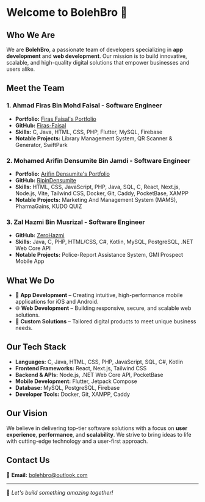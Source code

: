 # Welcome to BolehBro 🚀

## Who We Are
We are **BolehBro**, a passionate team of developers specializing in **app development** and **web development**. Our mission is to build innovative, scalable, and high-quality digital solutions that empower businesses and users alike.

## Meet the Team

### **1. Ahmad Firas Bin Mohd Faisal** - Software Engineer
- **Portfolio:** [Firas Faisal's Portfolio](https://firas-faisal.github.io/)
- **GitHub:** [Firas-Faisal](https://github.com/Firas-Faisal)
- **Skills:** C, Java, HTML, CSS, PHP, Flutter, MySQL, Firebase
- **Notable Projects:** Library Management System, QR Scanner & Generator, SwiftPark

### **2. Mohamed Arifin Densumite Bin Jamdi** - Software Engineer
- **Portfolio:** [Arifin Densumite's Portfolio](https://ripindensumite.github.io/)
- **GitHub:** [RipinDensumite](https://github.com/RipinDensumite)
- **Skills:** HTML, CSS, JavaScript, PHP, Java, SQL, C, React, Next.js, Node.js, Vite, Tailwind CSS, Docker, Git, Caddy, PocketBase, XAMPP
- **Notable Projects:** Marketing And Management System (MAMS), PharmaGains, KUDO QUIZ

### **3. Zal Hazmi Bin Musrizal** - Software Engineer
- **GitHub:** [ZeroHazmi](https://github.com/ZeroHazmi)
- **Skills:** Java, C, PHP, HTML/CSS, C#, Kotlin, MySQL, PostgreSQL, .NET Web Core API
- **Notable Projects:** Police-Report Assistance System, GMI Prospect Mobile App

## What We Do
- 📱 **App Development** – Creating intuitive, high-performance mobile applications for iOS and Android.
- 🌐 **Web Development** – Building responsive, secure, and scalable web solutions.
- 🚀 **Custom Solutions** – Tailored digital products to meet unique business needs.

## Our Tech Stack
- **Languages:** C, Java, HTML, CSS, PHP, JavaScript, SQL, C#, Kotlin
- **Frontend Frameworks:** React, Next.js, Tailwind CSS
- **Backend & APIs:** Node.js, .NET Web Core API, PocketBase
- **Mobile Development:** Flutter, Jetpack Compose
- **Database:** MySQL, PostgreSQL, Firebase
- **Developer Tools:** Docker, Git, XAMPP, Caddy

## Our Vision
We believe in delivering top-tier software solutions with a focus on **user experience**, **performance**, and **scalability**. We strive to bring ideas to life with cutting-edge technology and a user-first approach.

## Contact Us
📧 **Email:** bolehbro@outlook.com  
<!-- 🌐 **Website:** [www.bolehbro.com](https://www.bolehbro.com)  
🐦 **Twitter:** [@bolehbro](https://twitter.com/bolehbro)  
🔗 **LinkedIn:** [BolehBro](https://linkedin.com/company/bolehbro)   -->

---
🚀 *Let's build something amazing together!*
